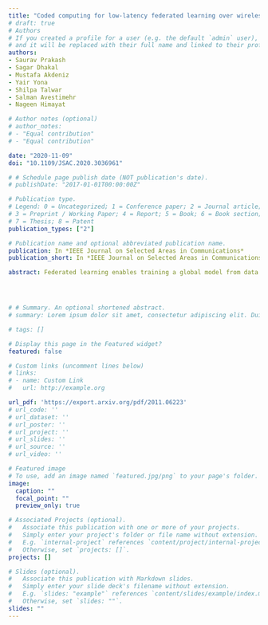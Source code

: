 ```yaml
---
title: "Coded computing for low-latency federated learning over wireless edge networks"
# draft: true
# Authors
# If you created a profile for a user (e.g. the default `admin` user), write the username (folder name) here 
# and it will be replaced with their full name and linked to their profile.
authors:
- Saurav Prakash
- Sagar Dhakal
- Mustafa Akdeniz 
- Yair Yona
- Shilpa Talwar
- Salman Avestimehr
- Nageen Himayat

# Author notes (optional)
# author_notes:
# - "Equal contribution"
# - "Equal contribution"

date: "2020-11-09"
doi: "10.1109/JSAC.2020.3036961"

# # Schedule page publish date (NOT publication's date).
# publishDate: "2017-01-01T00:00:00Z"

# Publication type.
# Legend: 0 = Uncategorized; 1 = Conference paper; 2 = Journal article;
# 3 = Preprint / Working Paper; 4 = Report; 5 = Book; 6 = Book section;
# 7 = Thesis; 8 = Patent
publication_types: ["2"]

# Publication name and optional abbreviated publication name.
publication: In *IEEE Journal on Selected Areas in Communications*
publication_short: In *IEEE Journal on Selected Areas in Communications*

abstract: Federated learning enables training a global model from data located at the client nodes, without data sharing and moving client data to a centralized server. Performance of federated learning in a multi-access edge computing (MEC) network suffers from slow convergence due to heterogeneity and stochastic fluctuations in compute power and communication link qualities across clients. We propose a novel *coded computing* framework, CodedFedL, that injects structured coding redundancy into federated learning for mitigating stragglers and speeding up the training procedure. CodedFedL enables coded computing for non-linear federated learning by efficiently exploiting *distributed kernel embedding* via random Fourier features that transforms the training task into computationally favourable distributed linear regression. Furthermore, clients generate *local parity* datasets by coding over their local datasets, while the server combines them to obtain the *global parity* dataset. Gradient from the global parity dataset compensates for straggling gradients during training, and thereby speeds up convergence. For minimizing the *epoch deadline time* at the MEC server, we provide a tractable approach for finding the amount of coding redundancy and the number of local data points that a client processes during training, by exploiting the statistical properties of compute as well as communication delays. We also characterize the privacy guarantees for the clients when they share their local parity datasets with the server. Additionally, we analyze the convergence rate and iteration complexity of CodedFedL under simplifying assumptions, by treating CodedFedL as a stochastic gradient descent algorithm. Finally, for demonstrating gains that CodedFedL can achieve in practice, we conduct numerical experiments using practical network parameters and benchmark datasets, in which CodedFedL speeds up the overall training time by up to $15\times$ in comparison to the  benchmark schemes.




# # Summary. An optional shortened abstract.
# summary: Lorem ipsum dolor sit amet, consectetur adipiscing elit. Duis posuere tellus ac convallis placerat. Proin tincidunt magna sed ex sollicitudin condimentum.

# tags: []

# Display this page in the Featured widget?
featured: false

# Custom links (uncomment lines below)
# links:
# - name: Custom Link
#   url: http://example.org

url_pdf: 'https://export.arxiv.org/pdf/2011.06223'
# url_code: ''
# url_dataset: ''
# url_poster: ''
# url_project: ''
# url_slides: ''
# url_source: ''
# url_video: ''

# Featured image
# To use, add an image named `featured.jpg/png` to your page's folder. 
image:
  caption: ""
  focal_point: ""
  preview_only: true

# Associated Projects (optional).
#   Associate this publication with one or more of your projects.
#   Simply enter your project's folder or file name without extension.
#   E.g. `internal-project` references `content/project/internal-project/index.md`.
#   Otherwise, set `projects: []`.
projects: []

# Slides (optional).
#   Associate this publication with Markdown slides.
#   Simply enter your slide deck's filename without extension.
#   E.g. `slides: "example"` references `content/slides/example/index.md`.
#   Otherwise, set `slides: ""`.
slides: ""
---
```



<!-- {{% callout note %}}
Click the *Cite* button above to demo the feature to enable visitors to import publication metadata into their reference management software.
{{% /callout %}}

{{% callout note %}}
Create your slides in Markdown - click the *Slides* button to check out the example.
{{% /callout %}}

Supplementary notes can be added here, including [code, math, and images](https://wowchemy.com/docs/writing-markdown-latex/). -->
